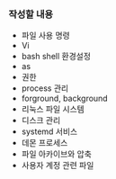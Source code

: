 ### 작성할 내용

- 파일 사용 명령 
- Vi
- bash shell 환경설정
- as
- 권한
- process 관리
- forground, background
- 리눅스 파일 시스템
- 디스크 관리
- systemd 서비스
- 데몬 프로세스
- 파일 아카이브와 압축
- 사용자 계정 관련 파일


